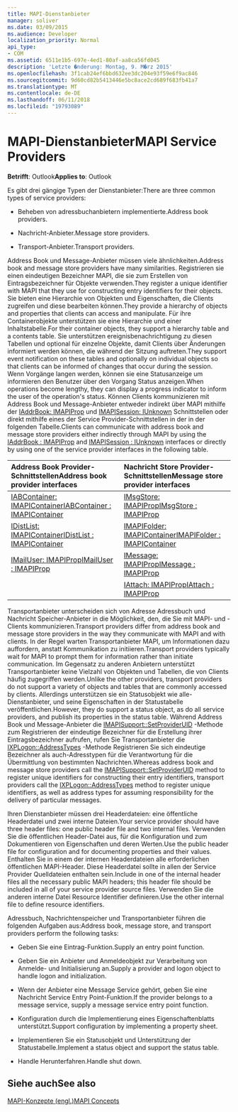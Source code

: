 ```yaml
---
title: MAPI-Dienstanbieter
manager: soliver
ms.date: 03/09/2015
ms.audience: Developer
localization_priority: Normal
api_type:
- COM
ms.assetid: 6511e1b5-697e-4ed1-80af-aa8ca56fd045
description: 'Letzte �nderung: Montag, 9. M�rz 2015'
ms.openlocfilehash: 3f1cab24ef6bbd632ee3dc204e93f59e6f9ac846
ms.sourcegitcommit: 9d60cd82b5413446e5bc8ace2cd689f683fb41a7
ms.translationtype: MT
ms.contentlocale: de-DE
ms.lasthandoff: 06/11/2018
ms.locfileid: "19793089"
---
```

# <a name="mapi-service-providers"></a><span data-ttu-id="01d21-103">MAPI-Dienstanbieter</span><span class="sxs-lookup"><span data-stu-id="01d21-103">MAPI Service Providers</span></span>

  
  
<span data-ttu-id="01d21-104">**Betrifft**: Outlook</span><span class="sxs-lookup"><span data-stu-id="01d21-104">**Applies to**: Outlook</span></span> 
  
<span data-ttu-id="01d21-105">Es gibt drei gängige Typen der Dienstanbieter:</span><span class="sxs-lookup"><span data-stu-id="01d21-105">There are three common types of service providers:</span></span>
  
- <span data-ttu-id="01d21-106">Beheben von adressbuchanbietern implementierte.</span><span class="sxs-lookup"><span data-stu-id="01d21-106">Address book providers.</span></span>
    
- <span data-ttu-id="01d21-107">Nachricht-Anbieter.</span><span class="sxs-lookup"><span data-stu-id="01d21-107">Message store providers.</span></span>
    
- <span data-ttu-id="01d21-108">Transport-Anbieter.</span><span class="sxs-lookup"><span data-stu-id="01d21-108">Transport providers.</span></span>
    
<span data-ttu-id="01d21-109">Address Book und Message-Anbieter müssen viele ähnlichkeiten.</span><span class="sxs-lookup"><span data-stu-id="01d21-109">Address book and message store providers have many similarities.</span></span> <span data-ttu-id="01d21-110">Registrieren sie einen eindeutigen Bezeichner MAPI, die sie zum Erstellen von Eintragsbezeichner für Objekte verwenden.</span><span class="sxs-lookup"><span data-stu-id="01d21-110">They register a unique identifier with MAPI that they use for constructing entry identifiers for their objects.</span></span> <span data-ttu-id="01d21-111">Sie bieten eine Hierarchie von Objekten und Eigenschaften, die Clients zugreifen und diese bearbeiten können.</span><span class="sxs-lookup"><span data-stu-id="01d21-111">They provide a hierarchy of objects and properties that clients can access and manipulate.</span></span> <span data-ttu-id="01d21-112">Für ihre Containerobjekte unterstützen sie eine Hierarchie und einer Inhaltstabelle.</span><span class="sxs-lookup"><span data-stu-id="01d21-112">For their container objects, they support a hierarchy table and a contents table.</span></span> <span data-ttu-id="01d21-113">Sie unterstützen ereignisbenachrichtigung zu diesen Tabellen und optional für einzelne Objekte, damit Clients über Änderungen informiert werden können, die während der Sitzung auftreten.</span><span class="sxs-lookup"><span data-stu-id="01d21-113">They support event notification on these tables and optionally on individual objects so that clients can be informed of changes that occur during the session.</span></span> <span data-ttu-id="01d21-114">Wenn Vorgänge langen werden, können sie eine Statusanzeige um informieren den Benutzer über den Vorgang Status anzeigen.</span><span class="sxs-lookup"><span data-stu-id="01d21-114">When operations become lengthy, they can display a progress indicator to inform the user of the operation's status.</span></span> <span data-ttu-id="01d21-115">Können Clients kommunizieren mit Address Book und Message-Anbieter entweder indirekt über MAPI mithilfe der [IAddrBook: IMAPIProp](iaddrbookimapiprop.md) und [IMAPISession: IUnknown](imapisessioniunknown.md) Schnittstellen oder direkt mithilfe eines der Service Provider-Schnittstellen in der in der folgenden Tabelle.</span><span class="sxs-lookup"><span data-stu-id="01d21-115">Clients can communicate with address book and message store providers either indirectly through MAPI by using the [IAddrBook : IMAPIProp](iaddrbookimapiprop.md) and [IMAPISession : IUnknown](imapisessioniunknown.md) interfaces or directly by using one of the service provider interfaces in the following table.</span></span> 
  
|<span data-ttu-id="01d21-116">**Address Book Provider-Schnittstellen**</span><span class="sxs-lookup"><span data-stu-id="01d21-116">**Address book provider interfaces**</span></span>|<span data-ttu-id="01d21-117">**Nachricht Store Provider-Schnittstellen**</span><span class="sxs-lookup"><span data-stu-id="01d21-117">**Message store provider interfaces**</span></span>|
|:-----|:-----|
|[<span data-ttu-id="01d21-118">IABContainer: IMAPIContainer</span><span class="sxs-lookup"><span data-stu-id="01d21-118">IABContainer : IMAPIContainer</span></span>](iabcontainerimapicontainer.md) <br/> |[<span data-ttu-id="01d21-119">IMsgStore: IMAPIProp</span><span class="sxs-lookup"><span data-stu-id="01d21-119">IMsgStore : IMAPIProp</span></span>](imsgstoreimapiprop.md) <br/> |
|[<span data-ttu-id="01d21-120">IDistList: IMAPIContainer</span><span class="sxs-lookup"><span data-stu-id="01d21-120">IDistList : IMAPIContainer</span></span>](idistlistimapicontainer.md) <br/> |[<span data-ttu-id="01d21-121">IMAPIFolder: IMAPIContainer</span><span class="sxs-lookup"><span data-stu-id="01d21-121">IMAPIFolder : IMAPIContainer</span></span>](imapifolderimapicontainer.md) <br/> |
|[<span data-ttu-id="01d21-122">IMailUser: IMAPIProp</span><span class="sxs-lookup"><span data-stu-id="01d21-122">IMailUser : IMAPIProp</span></span>](imailuserimapiprop.md) <br/> |[<span data-ttu-id="01d21-123">IMessage: IMAPIProp</span><span class="sxs-lookup"><span data-stu-id="01d21-123">IMessage : IMAPIProp</span></span>](imessageimapiprop.md) <br/> |
| <br/> |[<span data-ttu-id="01d21-124">IAttach: IMAPIProp</span><span class="sxs-lookup"><span data-stu-id="01d21-124">IAttach : IMAPIProp</span></span>](iattachimapiprop.md) <br/> |
   
<span data-ttu-id="01d21-125">Transportanbieter unterscheiden sich von Adresse Adressbuch und Nachricht Speicher-Anbieter in die Möglichkeit, den, die Sie mit MAPI- und -Clients kommunizieren.</span><span class="sxs-lookup"><span data-stu-id="01d21-125">Transport providers differ from address book and message store providers in the way they communicate with MAPI and with clients.</span></span> <span data-ttu-id="01d21-126">In der Regel warten Transportanbieter MAPI, um Informationen dazu auffordern, anstatt Kommunikation zu initiieren.</span><span class="sxs-lookup"><span data-stu-id="01d21-126">Transport providers typically wait for MAPI to prompt them for information rather than initiate communication.</span></span> <span data-ttu-id="01d21-127">Im Gegensatz zu anderen Anbietern unterstützt Transportanbieter keine Vielzahl von Objekten und Tabellen, die von Clients häufig zugegriffen werden.</span><span class="sxs-lookup"><span data-stu-id="01d21-127">Unlike the other providers, transport providers do not support a variety of objects and tables that are commonly accessed by clients.</span></span> <span data-ttu-id="01d21-128">Allerdings unterstützen sie ein Statusobjekt wie alle-Dienstanbieter, und seine Eigenschaften in der Statustabelle veröffentlichen.</span><span class="sxs-lookup"><span data-stu-id="01d21-128">However, they do support a status object, as do all service providers, and publish its properties in the status table.</span></span> <span data-ttu-id="01d21-129">Während Address Book und Message-Anbieter die [IMAPISupport::SetProviderUID](imapisupport-setprovideruid.md) -Methode zum Registrieren der eindeutige Bezeichner für die Erstellung ihrer Eintragsbezeichner aufrufen, rufen Sie Transportanbieter die [IXPLogon::AddressTypes](ixplogon-addresstypes.md) -Methode Registrieren Sie sich eindeutige Bezeichner als auch-Adresstypen für die Verantwortung für die Übermittlung von bestimmten Nachrichten.</span><span class="sxs-lookup"><span data-stu-id="01d21-129">Whereas address book and message store providers call the [IMAPISupport::SetProviderUID](imapisupport-setprovideruid.md) method to register unique identifiers for constructing their entry identifiers, transport providers call the [IXPLogon::AddressTypes](ixplogon-addresstypes.md) method to register unique identifiers, as well as address types for assuming responsibility for the delivery of particular messages.</span></span> 
  
<span data-ttu-id="01d21-130">Ihren Dienstanbieter müssen drei Headerdateien: eine öffentliche Headerdatei und zwei interne Dateien.</span><span class="sxs-lookup"><span data-stu-id="01d21-130">Your service provider should have three header files: one public header file and two internal files.</span></span> <span data-ttu-id="01d21-131">Verwenden Sie die öffentlichen Header-Datei aus, für die Konfiguration und zum Dokumentieren von Eigenschaften und deren Werten.</span><span class="sxs-lookup"><span data-stu-id="01d21-131">Use the public header file for configuration and for documenting properties and their values.</span></span> <span data-ttu-id="01d21-132">Enthalten Sie in einem der internen Headerdateien alle erforderlichen öffentlichen MAPI-Header. Diese Headerdatei sollte in allen der Service Provider Quelldateien enthalten sein.</span><span class="sxs-lookup"><span data-stu-id="01d21-132">Include in one of the internal header files all the necessary public MAPI headers; this header file should be included in all of your service provider source files.</span></span> <span data-ttu-id="01d21-133">Verwenden Sie die anderen interne Datei Resource Identifier definieren.</span><span class="sxs-lookup"><span data-stu-id="01d21-133">Use the other internal file to define resource identifiers.</span></span>
  
<span data-ttu-id="01d21-134">Adressbuch, Nachrichtenspeicher und Transportanbieter führen die folgenden Aufgaben aus:</span><span class="sxs-lookup"><span data-stu-id="01d21-134">Address book, message store, and transport providers perform the following tasks:</span></span>
  
- <span data-ttu-id="01d21-135">Geben Sie eine Eintrag-Funktion.</span><span class="sxs-lookup"><span data-stu-id="01d21-135">Supply an entry point function.</span></span> 
    
- <span data-ttu-id="01d21-136">Geben Sie ein Anbieter und Anmeldeobjekt zur Verarbeitung von Anmelde- und Initialisierung an.</span><span class="sxs-lookup"><span data-stu-id="01d21-136">Supply a provider and logon object to handle logon and initialization.</span></span> 
    
- <span data-ttu-id="01d21-137">Wenn der Anbieter eine Message Service gehört, geben Sie eine Nachricht Service Entry Point-Funktion.</span><span class="sxs-lookup"><span data-stu-id="01d21-137">If the provider belongs to a message service, supply a message service entry point function.</span></span> 
    
- <span data-ttu-id="01d21-138">Konfiguration durch die Implementierung eines Eigenschaftenblatts unterstützt.</span><span class="sxs-lookup"><span data-stu-id="01d21-138">Support configuration by implementing a property sheet.</span></span>
    
- <span data-ttu-id="01d21-139">Implementieren Sie ein Statusobjekt und Unterstützung der Statustabelle.</span><span class="sxs-lookup"><span data-stu-id="01d21-139">Implement a status object and support the status table.</span></span> 
    
- <span data-ttu-id="01d21-140">Handle Herunterfahren.</span><span class="sxs-lookup"><span data-stu-id="01d21-140">Handle shut down.</span></span>
    
## <a name="see-also"></a><span data-ttu-id="01d21-141">Siehe auch</span><span class="sxs-lookup"><span data-stu-id="01d21-141">See also</span></span>



[<span data-ttu-id="01d21-142">MAPI-Konzepte (engl.)</span><span class="sxs-lookup"><span data-stu-id="01d21-142">MAPI Concepts</span></span>](mapi-concepts.md)

